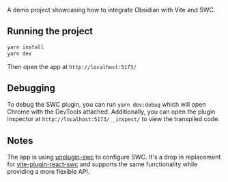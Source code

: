 A demo project showcasing how to integrate Obsidian with Vite and SWC.

## Running the project
```bash
yarn install
yarn dev
```
Then open the app at `http://localhost:5173/`

## Debugging
To debug the SWC plugin, you can run `yarn dev:debug` which will open Chrome with the DevTools attached. Additionally, you can open the plugin inspector at `http://localhost:5173/__inspect/` to view the transpiled code.

## Notes
The app is using [unplugin-swc](https://github.com/unplugin/unplugin-swc) to configure SWC. It's a drop in replacement for [vite-plugin-react-swc](https://github.com/vitejs/vite-plugin-react-swc) and supports the same functionality while providing a more flexible API.
